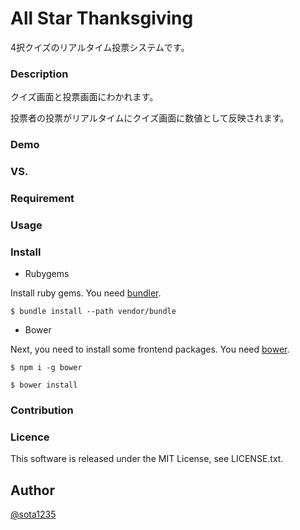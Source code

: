 All Star Thanksgiving
====

4択クイズのリアルタイム投票システムです。

### Description

クイズ画面と投票画面にわかれます。

投票者の投票がリアルタイムにクイズ画面に数値として反映されます。

### Demo

### VS.

### Requirement

### Usage

### Install

- Rubygems

Install ruby gems. You need [bundler](https://github.com/bundler/bundler).

```
$ bundle install --path vendor/bundle
```

- Bower

Next, you need to install some frontend packages. You need [bower](https://www.npmjs.com/package/bower).

```
$ npm i -g bower

$ bower install
```

### Contribution

### Licence

This software is released under the MIT License, see LICENSE.txt.

## Author

[@sota1235](https://github.com/sota1235)
